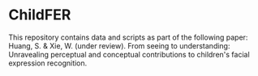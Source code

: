 # ChildFER

This repository contains data and scripts as part of the following paper: Huang, S. & Xie, W. (under review). From seeing to understanding: Unravealing perceptual and conceptual contributions to children's facial expression recognition. 

